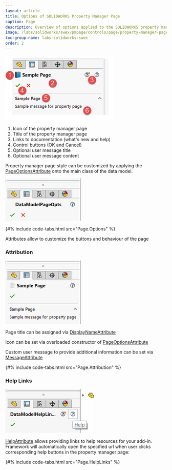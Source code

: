 ```yaml
---
layout: article
title: Options of SOLIDWORKS Property Manager Page
caption: Page
description: Overview of options applied to the SOLIDWORKS property manager page itself
image: /labs/solidworks/swex/pmpage/controls/page/property-manager-page.png
toc-group-name: labs-solidworks-swex
order: 2
---
```

![Property Manager Page style](property-manager-page.png)

1. Icon of the property manager page
1. Title of the property manager page
1. Links to documentation (what's new and help)
1. Control buttons (OK and Cancel)
1. Optional user message title
1. Optional user message content

Property manager page style can be customized by applying the [PageOptionsAttribute](https://docs.codestack.net/swex/pmpage/html/T_CodeStack_SwEx_PMPage_Attributes_PageOptionsAttribute.htm) onto the main class of the data model.

![Property page with OK and Cancel button options](pmpage-options.png)

{#% include code-tabs.html src="Page.Options" %}

Attributes allow to customize the buttons and behaviour of the page

### Attribution

![Property page with custom title, icon and message](pmpage-attributes.png)

Page title can be assigned via [DisplayNameAttribute](https://docs.microsoft.com/en-us/dotnet/api/system.componentmodel.displaynameattribute?view=netframework-4.7.2)

Icon can be set via overloaded constructor of [PageOptionsAttribute](https://docs.codestack.net/swex/pmpage/html/M_CodeStack_SwEx_PMPage_Attributes_PageOptionsAttribute__ctor_1.htm)

Custom user message to provide additional information can be set via [MessageAttribute](https://docs.codestack.net/swex/pmpage/html/T_CodeStack_SwEx_PMPage_Attributes_MessageAttribute.htm)

{#% include code-tabs.html src="Page.Attribution" %}

### Help Links

![Property page with help and what's new links](pmpage-help.png)

[HelpAttribute](https://docs.codestack.net/swex/pmpage/html/T_CodeStack_SwEx_PMPage_Attributes_HelpAttribute.htm) allows providing links to help resources for your add-in. Framework will automatically open the specified url when user clicks corresponding help buttons in the property manager page:

{#% include code-tabs.html src="Page.HelpLinks" %}
